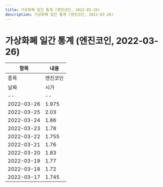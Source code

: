 ```yaml
---
title: 가상화폐 일간 통계 (엔진코인, 2022-03-26)
description: 가상화폐 일간 통계 (엔진코인, 2022-03-26)
---
```


가상화폐 일간 통계 (엔진코인, 2022-03-26)
===

|항목|내용|
|--|--|
|종목|엔진코인||마켓|KRW-ENJ||종류|일 단위 캔들||기간|2022-03-17T09:00:00 - 2022-03-26T09:00:00|
|날짜|시가|저가|고가|종가|비고|
|--|--|--|--|--|--|
|2022-03-26|1.975|1.94|1.985|1.95|    |
|2022-03-25|2.03|1.95|2.04|1.98|    |
|2022-03-24|1.86|1.86|2.085|2.03|    |
|2022-03-23|1.78|1.76|1.905|1.86|    |
|2022-03-22|1.755|1.745|1.82|1.785|    |
|2022-03-21|1.76|1.72|1.805|1.755|    |
|2022-03-20|1.83|1.74|1.84|1.76|    |
|2022-03-19|1.77|1.755|1.88|1.835|    |
|2022-03-18|1.72|1.68|1.77|1.77|    |
|2022-03-17|1.745|1.7|1.77|1.72|    |
